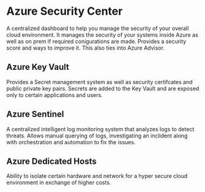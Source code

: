 # Azure Security Center

A centralized dashboard to help you manage the security of your overall cloud environment.
It manages the security of your systems inside Azure as well as on prem if required conigurations are made.
Provides a security score and ways to improve it. This also ties into Azure Advisor.

## Azure Key Vault

Provides a Secret management system as well as security certifcates and public private key pairs.
Secrets are added to the Key Vault and are exposed only to certain applications and users.

## Azure Sentinel

A centralized intelligent log monitoring system that analyzes logs to detect threats.
Allows manual querying of logs, investigating an inclident along with orchestration and automation to fix the issues.

## Azure Dedicated Hosts

Ability to isolate certain hardware and network for a hyper secure cloud environment in exchange of higher costs.
